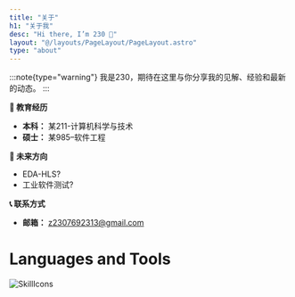 ```yaml
---
title: "关于"
h1: "关于我"
desc: "Hi there, I’m 230 👋"
layout: "@/layouts/PageLayout/PageLayout.astro"
type: "about"
---
```


:::note{type="warning"}
我是230，期待在这里与你分享我的见解、经验和最新的动态。
:::

**🚀 教育经历**
- **本科：** 某211-计算机科学与技术
- **硕士：** 某985–软件工程

**🎯 未来方向**
- EDA-HLS?
- 工业软件测试?

**📞 联系方式**
- **邮箱：**   z2307692313@gmail.com


# Languages and Tools

![SkillIcons](https://skillicons.dev/icons?i=js,html,css,mysql,ubuntu,linux,windows,php,java,c,cpp,vscode,idea,clion,cloudflare,github,git,apple,anaconda,cmake,gmail,lit,maven,netlify,latex,phpstorm,postman,pycharm,qt,sqlite,spring,selenium)



<style>.enfj-dom{margin:1rem 0;position:relative;box-sizing:border-box;padding:1rem 2rem;display:flex;justify-content:space-between;width:100%;height:16rem;background:#fff;border:1px solid #e3e8f7;border-radius:12px;box-shadow:0 8px 16px -4px #2c2d300c;overflow:hidden;background:url("/assets/images/enfj.webp") no-repeat;background-size:8.8rem auto;background-position:right 2rem;transition:all .36s}.enfj-dom:hover{background-position:right 1.6rem}.enfj-dom>.text{display:flex;flex-direction:column;width:100%}.enfj-dom>.text>em,.enfj-dom>.text>span{padding:0;margin:0;font-size:2rem;cursor:default;line-height:2.6rem;font-style:normal}.enfj-dom>.text>span{font-weight:bold;color:#33a474}.enfj-dom>.text>a.more-enfj{margin-top:auto;color:#999 !important;font-size:.88rem !important;text-decoration:none !important}</style>
